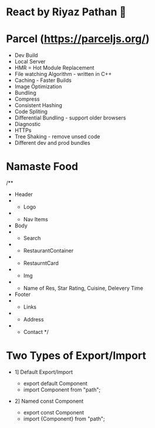 # React by Riyaz Pathan 🚀

# Parcel (https://parceljs.org/)

- Dev Build
- Local Server
- HMR = Hot Module Replacement
- File watching Algorithm - written in C++
- Caching - Faster Builds
- Image Optimization
- Bundling
- Compress
- Consistent Hashing
- Code Spliting
- Differential Bundling - support older browsers
- Diagnostic
- HTTPs
- Tree Shaking - remove unsed code
- Different dev and prod bundles

# Namaste Food

/\*\*

- Header
- - Logo
- - Nav Items
- Body
- - Search
- - RestaurantContainer
- - RestaurntCard
- - Img
- - Name of Res, Star Rating, Cuisine, Delevery Time
- Footer
- - Links
- - Address
- - Contact
    \*/

# Two Types of Export/Import

- 1] Default Export/Import

  - export default Component
  - import Component from "path";

- 2] Named const Component
  <!-- When their is export of more than 1 component then used this type -->
  - export const Component
  - import {Component} from "path";
